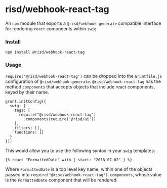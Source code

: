 # risd/webhook-react-tag

An `npm` module that exports a `@risd/webhook-generate` compatible interface for rendering `react` components within `swig`.

### Install

`npm install @risd/webhook-react-tag`

### Usage

`require('@risd/webhook-react-tag')` can be dropped into the `Gruntfile.js` configuration of `@risd/webhook-generate`. `@risd/webhook-react-tag` has the method `components` that accepts objects that include react components, keyed by their name.

```
grunt.initConfig({
  swig: {
    tags: [
      require("@risd/webhook-react-tag")
        .components(require('@risd/ui'))
    ],
    filters: [],
    functions: []
  }
});
```

This would allow you to use the following syntax in your `swig` templates:

```
{% react "FormattedDate" with { start: "2018-07-02" } %}
```

Where `FormattedDate` is a top level key name, within one of the objects passed into `require("@risd/webhook-react-tag").components`, whose value is the `FormattedDate` component that will be rendered.

